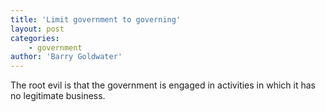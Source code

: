 ```yaml
---
title: 'Limit government to governing'
layout: post
categories:
    - government
author: 'Barry Goldwater'
---
```


The root evil is that the government is engaged in activities in which it has no legitimate business.
